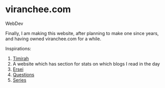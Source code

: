 # viranchee.com

WebDev

Finally, I am making this website, after planning to make one since years, and having owned viranchee.com for a while.

Inspirations:

1. [Timirah](https://www.timirahjames.com)
1. A website which has section for stats on which blogs I read in the day
1. [Ersei](https://ersei.saggis.com/en/)
1. [Questions](https://www.quartey.com/questions)
1. [Series](https://fasterthanli.me/series/making-our-own-executable-packer)
